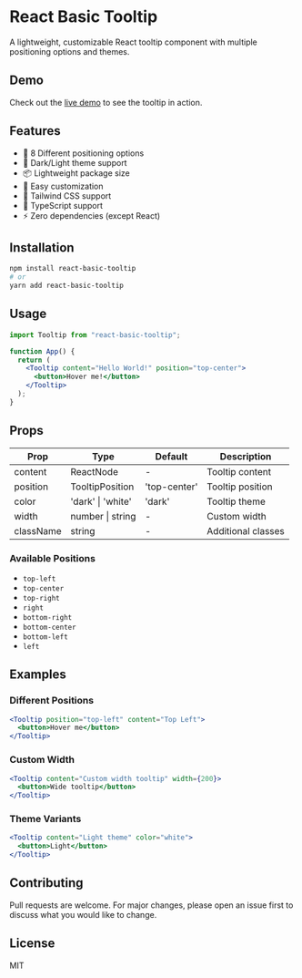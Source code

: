 # React Basic Tooltip

A lightweight, customizable React tooltip component with multiple positioning options and themes.

## Demo

Check out the [live demo](https://tanselberkant.github.io/react-basic-tooltip/) to see the tooltip in action.

## Features

- 🎨 8 Different positioning options
- 🌈 Dark/Light theme support
- 📦 Lightweight package size
- 🔧 Easy customization
- 💨 Tailwind CSS support
- 🎯 TypeScript support
- ⚡️ Zero dependencies (except React)

## Installation

```bash
npm install react-basic-tooltip
# or
yarn add react-basic-tooltip
```

## Usage

```jsx
import Tooltip from "react-basic-tooltip";

function App() {
  return (
    <Tooltip content="Hello World!" position="top-center">
      <button>Hover me!</button>
    </Tooltip>
  );
}
```

## Props

| Prop      | Type              | Default      | Description        |
| --------- | ----------------- | ------------ | ------------------ |
| content   | ReactNode         | -            | Tooltip content    |
| position  | TooltipPosition   | 'top-center' | Tooltip position   |
| color     | 'dark' \| 'white' | 'dark'       | Tooltip theme      |
| width     | number \| string  | -            | Custom width       |
| className | string            | -            | Additional classes |

### Available Positions

- `top-left`
- `top-center`
- `top-right`
- `right`
- `bottom-right`
- `bottom-center`
- `bottom-left`
- `left`

## Examples

### Different Positions

```jsx
<Tooltip position="top-left" content="Top Left">
  <button>Hover me</button>
</Tooltip>
```

### Custom Width

```jsx
<Tooltip content="Custom width tooltip" width={200}>
  <button>Wide tooltip</button>
</Tooltip>
```

### Theme Variants

```jsx
<Tooltip content="Light theme" color="white">
  <button>Light</button>
</Tooltip>
```

## Contributing

Pull requests are welcome. For major changes, please open an issue first to discuss what you would like to change.

## License

MIT
